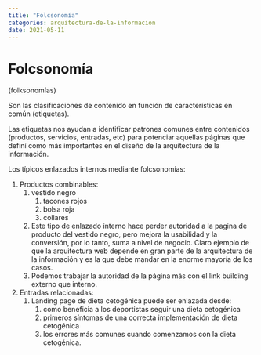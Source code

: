 ```yaml
---
title: "Folcsonomía"
categories: arquitectura-de-la-informacion
date: 2021-05-11
---
```


# Folcsonomía

(folksonomías)

Son las clasificaciones de contenido en función de características en común (etiquetas).

Las etiquetas nos ayudan a identificar patrones comunes entre contenidos (productos, servicios, entradas, etc) para potenciar aquellas páginas que definí como más importantes en el diseño de la arquitectura de la información.

Los típicos enlazados internos mediante folcsonomías:

1.  Productos combinables:
    1.  vestido negro
        1.  tacones rojos
        2.  bolsa roja
        3.  collares
    2.  Este tipo de enlazado interno hace perder autoridad a la pagina de producto del vestido negro, pero mejora la usabilidad y la conversión, por lo tanto, suma a nivel de negocio. Claro ejemplo de que la arquitectura web depende en gran parte de la arquitectura de la información y es la que debe mandar en la enorme mayoría de los casos.
    3.  Podemos trabajar la autoridad de la página más con el link building externo que interno.
2.  Entradas relacionadas:
    1.  Landing page de dieta cetogénica puede ser enlazada desde:
        1.  como beneficia a los deportistas seguir una dieta cetogénica
        2.  primeros síntomas de una correcta implementación de dieta cetogénica
        3.  los errores más comunes cuando comenzamos con la dieta cetogénica.